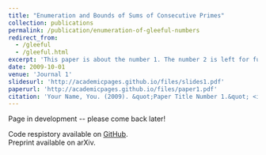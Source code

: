 ```yaml
---
title: "Enumeration and Bounds of Sums of Consecutive Primes"
collection: publications
permalink: /publication/enumeration-of-gleeful-numbers
redirect_from: 
  - /gleeful
  - /gleeful.html
excerpt: 'This paper is about the number 1. The number 2 is left for future work.'
date: 2009-10-01
venue: 'Journal 1'
slidesurl: 'http://academicpages.github.io/files/slides1.pdf'
paperurl: 'http://academicpages.github.io/files/paper1.pdf'
citation: 'Your Name, You. (2009). &quot;Paper Title Number 1.&quot; <i>Journal 1</i>. 1(1).'
---
```


Page in development -- please come back later!


Code respistory available on [GitHub](https://github.com/eleanorwaiss/research/tree/f60ef001e05ec032d23205f7c2da09cc261c41c2/gleeful/gleeful_v3).  
Preprint available on arXiv.
